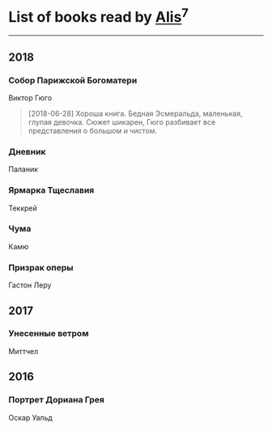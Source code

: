 # List of books read by [Alis](http://vk.com/id38760741)<sup>7</sup>
---

## 2018

### Собор Парижской Богоматери
Виктор Гюго
> [2018-06-28] Хороша книга. Бедная Эсмеральда, маленькая, глупая девочка. Сюжет шикарен, Гюго разбивает все представления о большом и чистом.


### Дневник
Паланик


### Ярмарка Тщеславия
Теккрей


### Чума
Камю


### Призрак оперы
Гастон Леру



## 2017

### Унесенные ветром
Миттчел



## 2016

### Портрет Дориана Грея
Оскар Уальд



